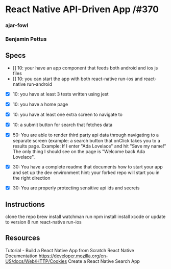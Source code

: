 # React Native API-Driven App /#370
### ajar-fowl
### Benjamin Pettus

## Specs

- [] 10: your have an app component that feeds both android and ios js files
- [] 10: you can start the app with both react-native run-ios and react-native run-android
- [X] 10: you have at least 3 tests written using jest
- [X] 10: you have a home page
- [X] 10: you have at least one extra screen to navigate to
- [X] 10: a submit button for search that fetches data
- [X] 50: You are able to render third party api data through navigating to a separate screen (example: a search button that onClick takes you to a results page.
Example: If I enter "Ada Lovelace" and hit "Save my name!" The only thing I should see on the page is "Welcome back Ada Lovelace".
- [X] 30: You have a complete readme that documents how to start your app and set up the dev environment hint: your forked repo will start you in the right direction
- [X] 30: You are properly protecting sensitive api ids and secrets


## Instructions
  clone the repo
  brew install watchman
  run npm install
  install xcode or update to version 8
  run react-native run-ios


## Resources

 Tutorial - Build a React Native App from Scratch
 React Native Documentation
 https://developer.mozilla.org/en-US/docs/Web/HTTP/Cookies
 Create a React Native Search App
